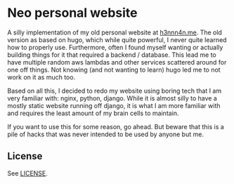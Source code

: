 # Neo personal website

A silly implementation of my old personal website at
[h3nnn4n.me](https://h3nnn4n.me). The old version as based on hugo, which while
quite powerful, I never quite learned how to properly use. Furthermore, often I
found myself wanting or actually building things for it that required a backend
/ database. This lead me to have multiple random aws lambdas and other services
scattered around for one off things. Not knowing (and not wanting to learn)
hugo led me to not work on it as much too.

Based on all this, I decided to redo my website using boring tech that I am
very familiar with: nginx, python, django. While it is almost silly to have a
mostly static website running off django, it is what I am more familiar with
and requires the least amount of my brain cells to maintain.

If you want to use this for some reason, go ahead. But beware that this is a
pile of hacks that was never intended to be used by anyone but me.

## License

See [LICENSE](LICENSE).
